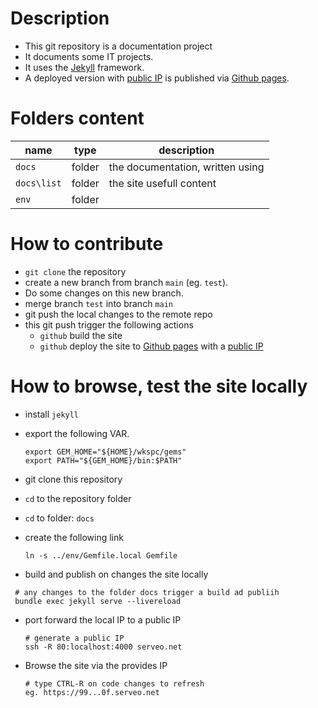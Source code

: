 [//]: #(Reference)
[prj_deployed_ep]: https://abelgacem.github.io/project/
[url_jekyll]:      https://jekyllrb.com
[url_githubpages]: https://pages.github.com


# Description
- This git repository is a documentation project
- It documents some IT projects.
- It uses the [Jekyll][url_jekyll] framework.
- A deployed version with [public IP][prj_deployed_ep] is published via [Github pages][url_githubpages].

# Folders content
|name|type|description|
|-|-|-|
|`docs`|folder|the documentation, written using |
|`docs\list`|folder|the site usefull content|
|`env`|folder||


# How to contribute
- `git clone` the repository
- create a new branch from branch `main` (eg. `test`).
- Do some changes on this new branch.
- merge branch `test` into branch `main`
- git push the local changes to the remote repo
- this git push trigger the following actions
  - `github` build the site
  - `github` deploy the site to [Github pages][url_githubpages] with a [public IP][prj_deployed_ep]

# How to browse, test the site locally
- install `jekyll`
- export the following VAR.
  ```shell
  export GEM_HOME="${HOME}/wkspc/gems"
  export PATH="${GEM_HOME}/bin:$PATH"
  ```

- git clone this repository
- `cd` to the repository folder
- `cd` to folder: `docs`
- create the following link
  ```shell
  ln -s ../env/Gemfile.local Gemfile
  ```
- build and publish on changes the site locally
 ```shell
  # any changes to the folder docs trigger a build ad publiih
  bundle exec jekyll serve --livereload
  ```  
- port forward the local IP to a public IP
  ```shell
  # generate a public IP
  ssh -R 80:localhost:4000 serveo.net
  ```
- Browse the site via the provides IP
  ```shell
  # type CTRL-R on code changes to refresh
  eg. https://99...0f.serveo.net
  ```
